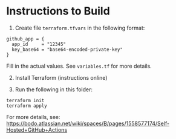 # Instructions to Build

1. Create file `terraform.tfvars` in the following format:

```
github_app = {
  app_id     = "12345"
  key_base64 = "base64-encoded-private-key"
}
```

Fill in the actual values. See `variables.tf` for more details.

2. Install Terraform (instructions online)

1. Run the following in this folder:

```
terraform init
terraform apply
```

For more details, see: https://bodo.atlassian.net/wiki/spaces/B/pages/1558577174/Self-Hosted+GitHub+Actions
